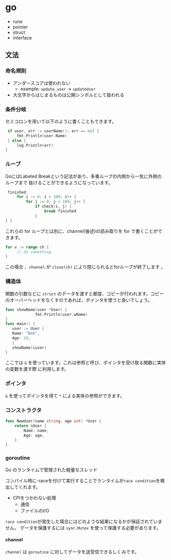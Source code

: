 # go

- rune
- pointer
- struct
- interface

## 文法

### 命名規則

- アンダースコアは使われない
  - example: `update_user` -> `updateUser`
- 大文字からはじまるものは公開シンボルとして扱われる

### 条件分岐

セミコロンを用いて以下のように書くこともできます。

```go
 if user, err := userName(); err == nil {
     fmt.Println(user.Name)
 } else {
     log.Println(err)
}
```

### ループ

GoにはLabeled Breakという記法があり、多重ループの内側から一気に外側のループまで 抜けることができるようになっています。

```go
 finished:
     for i := 0; i < 100; i++ {
         for j := 0; j < 100; j++ {
             if check(i, j) {
                 break finished
             }
} }
```

これらの for ループとは別に、channel(後述)の読み取りを for で書くことができます。

```go
for v := range ch {
     // do something
}

```

この場合 、`channel` が `close(ch)` により閉じられるとforループが終了します 。

### 構造体

 関数の引数などに `struct` のデータを渡すと都度、コピーが行われます。コピーのオーバーヘッドをなくすのであれば、ポインタを使うと良いでしょう。

 ```go
func showName(user *User) {
              fmt.Println(user.wName)
}
func main() {
    user := User {
    Name: "Bob",
    Age: 18,
    }
    showName(&user)
}
```

ここでは `&` を使っています。これは参照と呼び、ポインタを受け取る関数に実体の変数を渡す際 に利用します。

### ポインタ

`&` を使ってポインタを得て `*` による実体の参照ができます。

### コンストラクタ

```go
func NewUser(name string, age int) *User {
    return &User {
        Name: name,
        Age: age,
    }
}
```

### goroutine

Go のランタイムで管理された軽量なスレッド

コンパイル時に-raceを付けて実行することでランタイムが`race condition`を検出してくれます。

- CPIをつかわない処理
  - 通信
  - ファイルのI/O

`race condition`が発生した場合にはどのような結果になるかが保証されていません。 データを保護するには `sync.Mutex` を使って保護する必要があります。

#### channel

`channel` は `goroutine` に対してデータを送受信できるしくみです。
